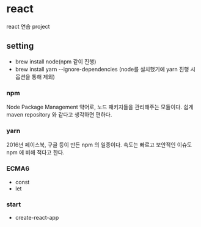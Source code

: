 # react

react 연습 project

## setting

- brew install node(npm 같이 진행)
- brew install yarn --ignore-dependencies (node를 설치했기에 yarn 진행 시 옵션을 통해 제외)

### npm

Node Package Management 약어로, 노드 패키지들을 관리해주는 모듈이다.
쉽게 maven repository 와 같다고 생각하면 편하다.

### yarn

2016년 페이스북, 구글 등이 만든 npm 의 일종이다. 속도는 빠르고 보안적인 이슈도 npm 에 비해 적다고 한다.

### ECMA6

- const
- let

### start

- create-react-app
